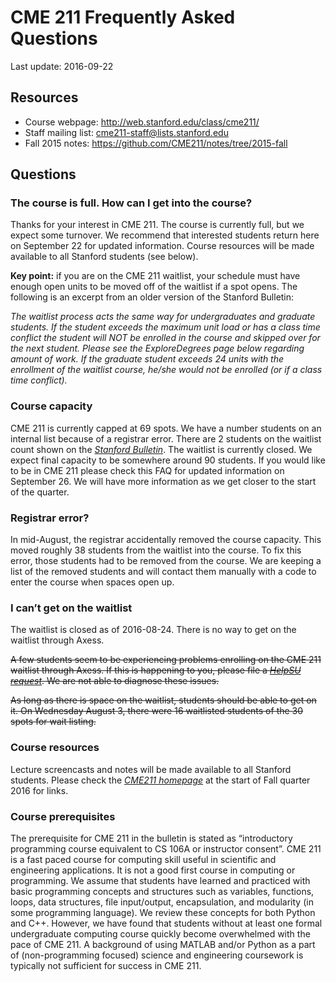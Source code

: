 # CME 211 Frequently Asked Questions

Last update: 2016-09-22

## Resources

- Course webpage: <http://web.stanford.edu/class/cme211/>
- Staff mailing list: <cme211-staff@lists.stanford.edu>
- Fall 2015 notes: <https://github.com/CME211/notes/tree/2015-fall>

## Questions

### The course is full. How can I get into the course?

Thanks for your interest in CME 211. The course is currently full, but we expect
some turnover. We recommend that interested students return here on September 22
for updated information. Course resources will be made available to all Stanford
students (see below).

**Key point:** if you are on the CME 211 waitlist, your schedule must
have enough open units to be moved off of the waitlist if a spot opens.
The following is an excerpt from an older version of the Stanford
Bulletin:

*The waitlist process acts the same way for undergraduates and graduate
students. If the student exceeds the maximum unit load or has a class
time conflict the student will NOT be enrolled in the course and skipped
over for the next student. Please see the ExploreDegrees page below
regarding amount of work. If the graduate student exceeds 24 units with
the enrollment of the waitlist course, he/she would not be enrolled (or
if a class time conflict).*

### Course capacity

CME 211 is currently capped at 69 spots. We have a number students on an
internal list because of a registrar error. There are 2 students on
the waitlist count shown on the [*Stanford
Bulletin*](http://explorecourses.stanford.edu/search?view=catalog&filter-coursestatus-Active=on&page=0&catalog=&academicYear=&q=cme211&collapse=).
The waitlist is currently closed. We expect final capacity to be
somewhere around 90 students. If you would like to be in CME 211 please
check this FAQ for updated information on September 26. We will have
more information as we get closer to the start of the quarter.

### Registrar error?

In mid-August, the registrar accidentally removed the course capacity.
This moved roughly 38 students from the waitlist into the course. To fix
this error, those students had to be removed from the course. We are
keeping a list of the removed students and will contact them manually
with a code to enter the course when spaces open up.

### I can’t get on the waitlist

The waitlist is closed as of 2016-08-24.  There is no way to get on the waitlist
through Axess.

~~A few students seem to be experiencing problems enrolling on the CME
211 waitlist through Axess. If this is happening to you, please file a
[*HelpSU request*](https://helpsu.stanford.edu/helpsu/3.0/helpsu-form).
We are not able to diagnose these issues.~~

~~As long as there is space on the waitlist, students should be able to
get on it. On Wednesday August 3, there were 16 waitlisted students of
the 30 spots for wait listing.~~

### Course resources

Lecture screencasts and notes will be made available to all Stanford
students. Please check the [*CME211
homepage*](http://web.stanford.edu/class/cme211/) at the start of Fall
quarter 2016 for links.

### Course prerequisites

The prerequisite for CME 211 in the bulletin is stated as “introductory
programming course equivalent to CS 106A or instructor consent”. CME 211
is a fast paced course for computing skill useful in scientific and
engineering applications. It is not a good first course in computing or
programming. We assume that students have learned and practiced with
basic programming concepts and structures such as variables, functions,
loops, data structures, file input/output, encapsulation, and modularity
(in some programming language). We review these concepts for both Python
and C++. However, we have found that students without at least one
formal undergraduate computing course quickly become overwhelmed with
the pace of CME 211. A background of using MATLAB and/or Python as a
part of (non-programming focused) science and engineering coursework is
typically not sufficient for success in CME 211.

